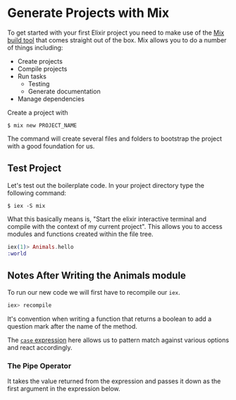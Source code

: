 # Generate Projects with Mix

To get started with your first Elixir project you need to make use of the [Mix build tool](https://hexdocs.pm/mix/Mix.html) that comes straight out of the box. Mix allows you to do a number of things including:

- Create projects
- Compile projects
- Run tasks
  - Testing
  - Generate documentation
- Manage dependencies

Create a project with

```
$ mix new PROJECT_NAME
```

The command will create several files and folders to bootstrap the project with a good foundation for us.

## Test Project

Let's test out the boilerplate code. In your project directory type the following command:

```
$ iex -S mix
```

What this basically means is, "Start the elixir interactive terminal and compile with the context of my current project". This allows you to access modules and functions created within the file tree.

```elixir
iex(1)> Animals.hello
:world
```

## Notes After Writing the Animals module

To run our new code we will first have to recompile our `iex`.

```elixir
iex> recompile
```

It's convention when writing a function that returns a boolean to add a question mark after the name of the method.

The [`case` expression](https://elixir-lang.org/getting-started/case-cond-and-if.html) here allows us to pattern match against various options and react accordingly.

### The Pipe Operator

It takes the value returned from the expression and passes it down as the first argument in the expression below.
